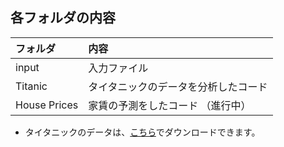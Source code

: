 ## 各フォルダの内容

|フォルダ| 内容 |
|:----|:-------|
| input | 入力ファイル |
| Titanic | タイタニックのデータを分析したコード |
| House Prices | 家賃の予測をしたコード （進行中）|


* タイタニックのデータは、[こちら](https://www.kaggle.com/c/titanic)でダウンロードできます。
